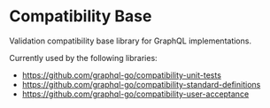 # Compatibility Base

Validation compatibility base library for GraphQL implementations.

Currently used by the following libraries:

- https://github.com/graphql-go/compatibility-unit-tests
- https://github.com/graphql-go/compatibility-standard-definitions
- https://github.com/graphql-go/compatibility-user-acceptance
